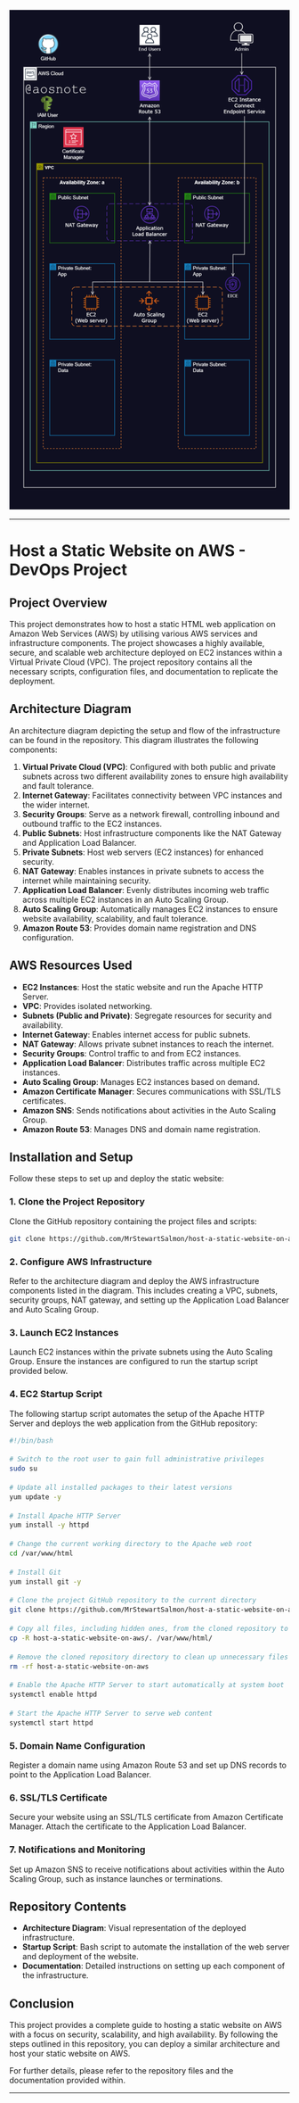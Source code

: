 ![Alt text](/Host_a_Static_Website_on_AWS.png)

---
# Host a Static Website on AWS - DevOps Project

## Project Overview

This project demonstrates how to host a static HTML web application on Amazon Web Services (AWS) by utilising various AWS services and infrastructure components. The project showcases a highly available, secure, and scalable web architecture deployed on EC2 instances within a Virtual Private Cloud (VPC). The project repository contains all the necessary scripts, configuration files, and documentation to replicate the deployment.

## Architecture Diagram

An architecture diagram depicting the setup and flow of the infrastructure can be found in the repository. This diagram illustrates the following components:

1. **Virtual Private Cloud (VPC)**: Configured with both public and private subnets across two different availability zones to ensure high availability and fault tolerance.
2. **Internet Gateway**: Facilitates connectivity between VPC instances and the wider internet.
3. **Security Groups**: Serve as a network firewall, controlling inbound and outbound traffic to the EC2 instances.
4. **Public Subnets**: Host infrastructure components like the NAT Gateway and Application Load Balancer.
5. **Private Subnets**: Host web servers (EC2 instances) for enhanced security.
6. **NAT Gateway**: Enables instances in private subnets to access the internet while maintaining security.
7. **Application Load Balancer**: Evenly distributes incoming web traffic across multiple EC2 instances in an Auto Scaling Group.
8. **Auto Scaling Group**: Automatically manages EC2 instances to ensure website availability, scalability, and fault tolerance.
9. **Amazon Route 53**: Provides domain name registration and DNS configuration.

## AWS Resources Used

- **EC2 Instances**: Host the static website and run the Apache HTTP Server.
- **VPC**: Provides isolated networking.
- **Subnets (Public and Private)**: Segregate resources for security and availability.
- **Internet Gateway**: Enables internet access for public subnets.
- **NAT Gateway**: Allows private subnet instances to reach the internet.
- **Security Groups**: Control traffic to and from EC2 instances.
- **Application Load Balancer**: Distributes traffic across multiple EC2 instances.
- **Auto Scaling Group**: Manages EC2 instances based on demand.
- **Amazon Certificate Manager**: Secures communications with SSL/TLS certificates.
- **Amazon SNS**: Sends notifications about activities in the Auto Scaling Group.
- **Amazon Route 53**: Manages DNS and domain name registration.

## Installation and Setup

Follow these steps to set up and deploy the static website:

### 1. Clone the Project Repository
Clone the GitHub repository containing the project files and scripts:

```bash
git clone https://github.com/MrStewartSalmon/host-a-static-website-on-aws.git
```

### 2. Configure AWS Infrastructure
Refer to the architecture diagram and deploy the AWS infrastructure components listed in the diagram. This includes creating a VPC, subnets, security groups, NAT gateway, and setting up the Application Load Balancer and Auto Scaling Group.

### 3. Launch EC2 Instances
Launch EC2 instances within the private subnets using the Auto Scaling Group. Ensure the instances are configured to run the startup script provided below.

### 4. EC2 Startup Script
The following startup script automates the setup of the Apache HTTP Server and deploys the web application from the GitHub repository:

```bash
#!/bin/bash

# Switch to the root user to gain full administrative privileges
sudo su

# Update all installed packages to their latest versions
yum update -y

# Install Apache HTTP Server
yum install -y httpd

# Change the current working directory to the Apache web root
cd /var/www/html

# Install Git
yum install git -y

# Clone the project GitHub repository to the current directory
git clone https://github.com/MrStewartSalmon/host-a-static-website-on-aws.git

# Copy all files, including hidden ones, from the cloned repository to the Apache web root
cp -R host-a-static-website-on-aws/. /var/www/html/

# Remove the cloned repository directory to clean up unnecessary files
rm -rf host-a-static-website-on-aws

# Enable the Apache HTTP Server to start automatically at system boot
systemctl enable httpd

# Start the Apache HTTP Server to serve web content
systemctl start httpd
```

### 5. Domain Name Configuration
Register a domain name using Amazon Route 53 and set up DNS records to point to the Application Load Balancer.

### 6. SSL/TLS Certificate
Secure your website using an SSL/TLS certificate from Amazon Certificate Manager. Attach the certificate to the Application Load Balancer.

### 7. Notifications and Monitoring
Set up Amazon SNS to receive notifications about activities within the Auto Scaling Group, such as instance launches or terminations.

## Repository Contents

- **Architecture Diagram**: Visual representation of the deployed infrastructure.
- **Startup Script**: Bash script to automate the installation of the web server and deployment of the website.
- **Documentation**: Detailed instructions on setting up each component of the infrastructure.
  
## Conclusion

This project provides a complete guide to hosting a static website on AWS with a focus on security, scalability, and high availability. By following the steps outlined in this repository, you can deploy a similar architecture and host your static website on AWS.

For further details, please refer to the repository files and the documentation provided within.

---
